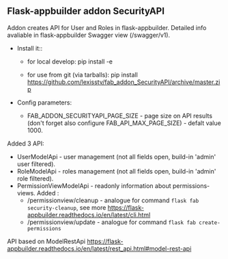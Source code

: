 **Flask-appbuilder addon SecurityAPI**
------------------------------------------------------

Addon creates API for User and Roles in flask-appbuilder.
Detailed info avaliable in flask-appbuilder Swagger view (/swagger/v1).

- Install it::

    - for local develop:
        pip install -e <local path to source>

    - for use from git (via tarballs):
        pip install https://github.com/lexisstv/fab_addon_SecurityAPI/archive/master.zip

- Config parameters:
    - FAB_ADDON_SECURITYAPI_PAGE_SIZE - page size on API results (don't forget also configure FAB_API_MAX_PAGE_SIZE) - defalt value 1000.

Added 3 API:
- UserModelApi - user management (not all fields open, build-in 'admin' user filtered).
- RoleModelApi - roles management (not all fields open,  build-in 'admin' role filtered).
- PermissionViewModelApi - readonly information about permissions-views. Added :
    - /permissionview/cleanup - analogue for command `flask fab security-cleanup`, see more https://flask-appbuilder.readthedocs.io/en/latest/cli.html
    - /permissionview/update - analogue for command `flask fab create-permissions`

API based on ModelRestApi https://flask-appbuilder.readthedocs.io/en/latest/rest_api.html#model-rest-api


